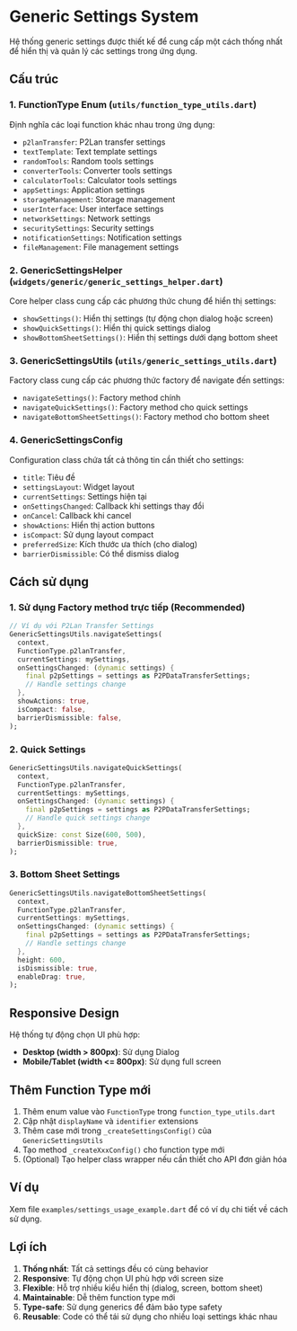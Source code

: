 # Generic Settings System

Hệ thống generic settings được thiết kế để cung cấp một cách thống nhất để hiển thị và quản lý các settings trong ứng dụng.

## Cấu trúc

### 1. FunctionType Enum (`utils/function_type_utils.dart`)
Định nghĩa các loại function khác nhau trong ứng dụng:
- `p2lanTransfer`: P2Lan transfer settings
- `textTemplate`: Text template settings
- `randomTools`: Random tools settings
- `converterTools`: Converter tools settings
- `calculatorTools`: Calculator tools settings
- `appSettings`: Application settings
- `storageManagement`: Storage management
- `userInterface`: User interface settings
- `networkSettings`: Network settings
- `securitySettings`: Security settings
- `notificationSettings`: Notification settings
- `fileManagement`: File management settings

### 2. GenericSettingsHelper (`widgets/generic/generic_settings_helper.dart`)
Core helper class cung cấp các phương thức chung để hiển thị settings:
- `showSettings()`: Hiển thị settings (tự động chọn dialog hoặc screen)
- `showQuickSettings()`: Hiển thị quick settings dialog
- `showBottomSheetSettings()`: Hiển thị settings dưới dạng bottom sheet

### 3. GenericSettingsUtils (`utils/generic_settings_utils.dart`)
Factory class cung cấp các phương thức factory để navigate đến settings:
- `navigateSettings()`: Factory method chính
- `navigateQuickSettings()`: Factory method cho quick settings
- `navigateBottomSheetSettings()`: Factory method cho bottom sheet

### 4. GenericSettingsConfig
Configuration class chứa tất cả thông tin cần thiết cho settings:
- `title`: Tiêu đề
- `settingsLayout`: Widget layout
- `currentSettings`: Settings hiện tại
- `onSettingsChanged`: Callback khi settings thay đổi
- `onCancel`: Callback khi cancel
- `showActions`: Hiển thị action buttons
- `isCompact`: Sử dụng layout compact
- `preferredSize`: Kích thước ưa thích (cho dialog)
- `barrierDismissible`: Có thể dismiss dialog

## Cách sử dụng

### 1. Sử dụng Factory method trực tiếp (Recommended)
```dart
// Ví dụ với P2Lan Transfer Settings
GenericSettingsUtils.navigateSettings(
  context,
  FunctionType.p2lanTransfer,
  currentSettings: mySettings,
  onSettingsChanged: (dynamic settings) {
    final p2pSettings = settings as P2PDataTransferSettings;
    // Handle settings change
  },
  showActions: true,
  isCompact: false,
  barrierDismissible: false,
);
```

### 2. Quick Settings
```dart
GenericSettingsUtils.navigateQuickSettings(
  context,
  FunctionType.p2lanTransfer,
  currentSettings: mySettings,
  onSettingsChanged: (dynamic settings) {
    final p2pSettings = settings as P2PDataTransferSettings;
    // Handle quick settings change
  },
  quickSize: const Size(600, 500),
  barrierDismissible: true,
);
```

### 3. Bottom Sheet Settings
```dart
GenericSettingsUtils.navigateBottomSheetSettings(
  context,
  FunctionType.p2lanTransfer,
  currentSettings: mySettings,
  onSettingsChanged: (dynamic settings) {
    final p2pSettings = settings as P2PDataTransferSettings;
    // Handle settings change
  },
  height: 600,
  isDismissible: true,
  enableDrag: true,
);
```

## Responsive Design

Hệ thống tự động chọn UI phù hợp:
- **Desktop (width > 800px)**: Sử dụng Dialog
- **Mobile/Tablet (width <= 800px)**: Sử dụng full screen

## Thêm Function Type mới

1. Thêm enum value vào `FunctionType` trong `function_type_utils.dart`
2. Cập nhật `displayName` và `identifier` extensions
3. Thêm case mới trong `_createSettingsConfig()` của `GenericSettingsUtils`
4. Tạo method `_createXxxConfig()` cho function type mới
5. (Optional) Tạo helper class wrapper nếu cần thiết cho API đơn giản hóa

## Ví dụ

Xem file `examples/settings_usage_example.dart` để có ví dụ chi tiết về cách sử dụng.

## Lợi ích

1. **Thống nhất**: Tất cả settings đều có cùng behavior
2. **Responsive**: Tự động chọn UI phù hợp với screen size
3. **Flexible**: Hỗ trợ nhiều kiểu hiển thị (dialog, screen, bottom sheet)
4. **Maintainable**: Dễ thêm function type mới
5. **Type-safe**: Sử dụng generics để đảm bảo type safety
6. **Reusable**: Code có thể tái sử dụng cho nhiều loại settings khác nhau
